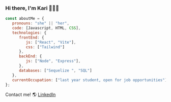 ### Hi there, I'm Kari 👩‍💻👋


```js
const aboutMe = {
   pronouns: "she" || "her",
   code: [Javascript, HTML, CSS],
   technologies: {
      frontEnd: {
         js: ["React", "Vite"],
         css: ["Tailwind"]
      },
      backEnd: {
         js: ["Node", "Express"],         
      },
      databases: ["Sequelize ", "SQL"]
   },
   currentOccupation: ["last year student, open for job opportunities"],
};

```

Contact me! 🌎 [LinkedIn](https://www.linkedin.com/in/karinaromero-fullstack/)
